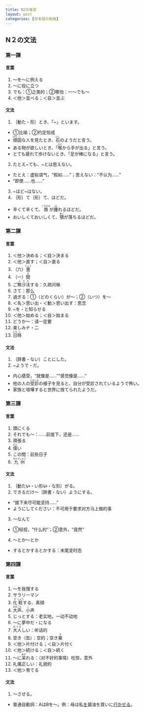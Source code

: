 ```yaml
---
title: N2の復習
layout: post
categories: [日本語の勉強]
---
```

## N２の文法

### 第一課

#### 言葉

1. ～を～に例える
2. ～に役に立つ
3. でも：①之类的；②哪怕：一～でも～
4. ＜他＞並べる；＜自＞並ぶ

#### 文法

1. ｛動た・形｝とき、「~」といます。
  * ①比喻；②约定俗成
  * <ruby>頑<rt>がん</rt></ruby><ruby>固<rt>こ</rt></ruby>な人を見たとき、<ruby>石<rt>いし</rt></ruby>のようだと言う。
  * ある物が欲しいとき、「<ruby>喉<rt>のど</rt></ruby>から手が出る」と言う。
  * とても疲れて歩けないとき、「足が棒になる」と言う。
2. たとえ~ても、~とは思えない。
  * たとえ：虚拟语气，“假如……”；思えない：“不认为……”
  * “即使……也……”
3. ~ほど~はない。
4. ｛形｝て｛形｝て、ほどだ。
  * 辛くて辛くて、<ruby>唇<rt>くちびる</rt></ruby>が<ruby>腫<rt>は</rt></ruby>れるほどだ。
  * おいしくておいしくて、<ruby>顎<rt>あご</rt></ruby>が落ちるほどだ。

### 第二課

#### 言葉

1. ＜他＞決める；＜自＞決まる
2. ＜他＞直す；＜自＞直る
3. （六）<ruby>畳<rt>じょう</rt></ruby>
4. （一）<ruby>間<rt>ま</rt></ruby>
5. ご<ruby>無<rt>ぶ</rt></ruby><ruby>沙<rt>さ</rt></ruby><ruby>汰<rt>た</rt></ruby>する：久疏问候
6. さて：那么
7. 過ぎる：①（どのくらい）が～；②（いつ）を～
8. ＜名＞思い出・＜動＞思い出す：思念
9. ~を・と知らせる
10. ＜他＞始める；＜自＞始まる
11. どうか～：请一定要
12. 楽しみナ・二
13. <ruby>日<rt>にち</rt></ruby><ruby>時<rt>じ</rt></ruby>

#### 文法

1. ｛辞書・ない｝ことにした。
2. ~ようで・だ。
  * 内心感受，“就像是……”“感觉像是……”
  * 他の人の<ruby>受診<rt>じゅしん</rt></ruby>の様子を見ると、自分が受診されているようで怖い。
  * 家族と喧嘩すると世界に捨てられたようだ。

### 第三課

#### 言葉

1. 頭にくる
2. それでも～：……前提下，还是……
3. 頑張る
4. <ruby>偉<rt>えら</rt></ruby>い
5. この間：前些日子
6. <ruby>九州<rt>きゅうしゅう</rt></ruby>

#### 文法

1. ｛動た<del>い</del>・い形<del>い</del>・な形｝がる。
2. できるだけ～｛辞書・ない｝ようにする。
  * “接下来尽可能坚持……”
  * ようにしてください：不可用于要求对方马上做的事
3. ～なんて
  * ①轻视，“什么的”；②意外，“竟然”
4. ～とか～とか
  * するとかするとかする：末尾变时态

### 第四課

#### 言葉

1. ～を我慢する
2. サラリーマン
3. <ruby>化<rt>け</rt></ruby><ruby>粧<rt>しょう</rt></ruby>する、素顔
4. <ruby>大声<rt>おおごえ</rt></ruby>、<ruby>小<rt>こ</rt></ruby>声
5. じっとする：老实地，一动不动地
6. ～に夢中だ・になる
7. <ruby>大人<rt>おとな</rt></ruby>しい：听话的
8. 空き（缶）：空的；空き<ruby>巣<rt>す</rt></ruby>
9. ＜他＞片付ける；＜自＞片付く
10. ＜他＞続ける；＜自＞続く
11. ～に<ruby>呆<rt>あき</rt></ruby>れる：（对不好的事情）吃惊，意外
12. 礼儀正しい：礼貌的
13. ＜他＞育てる

#### 文法

1. ～させる。
  * 普通自動詞：AはBを～。例：母は私<u>を</u>醤油を買いに<u>行かせる</u>。
